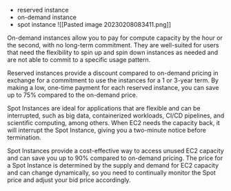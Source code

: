 - reserved instance
- on-demand instance
- spot instance
![[Pasted image 20230208083411.png]]

On-demand instances allow you to pay for compute capacity by the hour or the second, with no long-term commitment. They are well-suited for users that need the flexibility to spin up and spin down instances as needed and are not able to commit to a specific usage pattern.

Reserved instances provide a discount compared to on-demand pricing in exchange for a commitment to use the instances for a 1 or 3-year term. By making a low, one-time payment for each reserved instance, you can save up to 75% compared to the on-demand price.

Spot Instances are ideal for applications that are flexible and can be interrupted, such as big data, containerized workloads, CI/CD pipelines, and scientific computing, among others. When EC2 needs the capacity back, it will interrupt the Spot Instance, giving you a two-minute notice before termination.

Spot Instances provide a cost-effective way to access unused EC2 capacity and can save you up to 90% compared to on-demand pricing. The price for a Spot Instance is determined by the supply and demand for EC2 capacity and can change dynamically, so you need to continually monitor the Spot price and adjust your bid price accordingly.